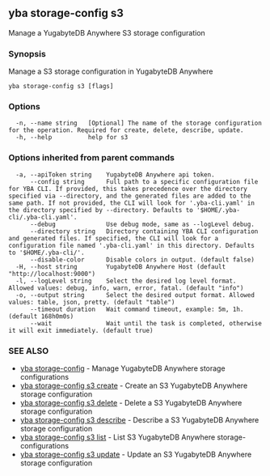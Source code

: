 ## yba storage-config s3

Manage a YugabyteDB Anywhere S3 storage configuration

### Synopsis

Manage a S3 storage configuration in YugabyteDB Anywhere

```
yba storage-config s3 [flags]
```

### Options

```
  -n, --name string   [Optional] The name of the storage configuration for the operation. Required for create, delete, describe, update.
  -h, --help          help for s3
```

### Options inherited from parent commands

```
  -a, --apiToken string    YugabyteDB Anywhere api token.
      --config string      Full path to a specific configuration file for YBA CLI. If provided, this takes precedence over the directory specified via --directory, and the generated files are added to the same path. If not provided, the CLI will look for '.yba-cli.yaml' in the directory specified by --directory. Defaults to '$HOME/.yba-cli/.yba-cli.yaml'.
      --debug              Use debug mode, same as --logLevel debug.
      --directory string   Directory containing YBA CLI configuration and generated files. If specified, the CLI will look for a configuration file named '.yba-cli.yaml' in this directory. Defaults to '$HOME/.yba-cli/'.
      --disable-color      Disable colors in output. (default false)
  -H, --host string        YugabyteDB Anywhere Host (default "http://localhost:9000")
  -l, --logLevel string    Select the desired log level format. Allowed values: debug, info, warn, error, fatal. (default "info")
  -o, --output string      Select the desired output format. Allowed values: table, json, pretty. (default "table")
      --timeout duration   Wait command timeout, example: 5m, 1h. (default 168h0m0s)
      --wait               Wait until the task is completed, otherwise it will exit immediately. (default true)
```

### SEE ALSO

* [yba storage-config](yba_storage-config.md)	 - Manage YugabyteDB Anywhere storage configurations
* [yba storage-config s3 create](yba_storage-config_s3_create.md)	 - Create an S3 YugabyteDB Anywhere storage configuration
* [yba storage-config s3 delete](yba_storage-config_s3_delete.md)	 - Delete a S3 YugabyteDB Anywhere storage configuration
* [yba storage-config s3 describe](yba_storage-config_s3_describe.md)	 - Describe a S3 YugabyteDB Anywhere storage configuration
* [yba storage-config s3 list](yba_storage-config_s3_list.md)	 - List S3 YugabyteDB Anywhere storage-configurations
* [yba storage-config s3 update](yba_storage-config_s3_update.md)	 - Update an S3 YugabyteDB Anywhere storage configuration

